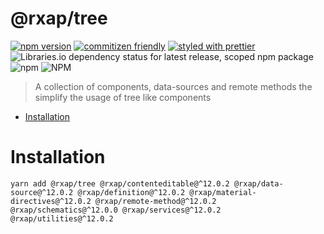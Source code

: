 @rxap/tree
======

[![npm version](https://img.shields.io/npm/v/@rxap/tree?style=flat-square)](https://www.npmjs.com/package/@rxap/tree)
[![commitizen friendly](https://img.shields.io/badge/commitizen-friendly-brightgreen.svg?style=flat-square)](https://commitizen.github.io/cz-cli/)
[![styled with prettier](https://img.shields.io/badge/styled_with-prettier-ff69b4.svg?style=flat-square)](https://github.com/prettier/prettier)
![Libraries.io dependency status for latest release, scoped npm package](https://img.shields.io/librariesio/release/npm/@rxap/tree)
![npm](https://img.shields.io/npm/dm/@rxap/tree)
![NPM](https://img.shields.io/npm/l/@rxap/tree)

> A collection of components, data-sources and remote methods the simplify the usage of tree like components

- [Installation](#installation)

# Installation

```
yarn add @rxap/tree @rxap/contenteditable@^12.0.2 @rxap/data-source@^12.0.2 @rxap/definition@^12.0.2 @rxap/material-directives@^12.0.2 @rxap/remote-method@^12.0.2 @rxap/schematics@^12.0.0 @rxap/services@^12.0.2 @rxap/utilities@^12.0.2
```

